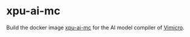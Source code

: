# xpu-ai-mc

Build the docker image [xpu-ai-mc](https://hub.docker.com/repository/docker/duruyao/xpu-ai-mc/) for the AI model compiler of [Vimicro](http://www.vimicro.com/).